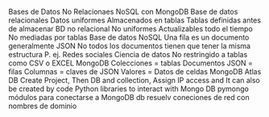 Bases de Datos No Relacionaes NoSQL con MongoDB
    Base de datos relacionales
        Datos uniformes
        Almacenados en tablas
        Tablas definidas antes de almacenar
    BD no relacional
        No uniformes
        Actualizables todo el tiempo
        No mediadas por tablas
    Base de datos NoSQL
        Una fila es un documento generalmente JSON
        No todos los documentos tienen que tener la misma estructura
            P. ej. 
                Redes sociales
                Ciencia de datos
        No restringido a tablas como CSV o EXCEL
    MongoDB
        Colecciones = tablas
        Documentos JSON = filas 
        Columnas = claves de JSON
        Valores = Datos de celdas
    MongoDB Atlas DB
        Create Project, Then DB and collection, Assign IP access and 
        It can also be created by code
    Python libraries to interact with Mongo DB
        pymongo
            módulos para conectarse a MongoDB db
            resuelv coneciones de red con nombres de dominio
        


